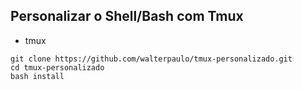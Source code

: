 ## Personalizar o Shell/Bash com Tmux

* tmux

```
git clone https://github.com/walterpaulo/tmux-personalizado.git
cd tmux-personalizado
bash install
```
